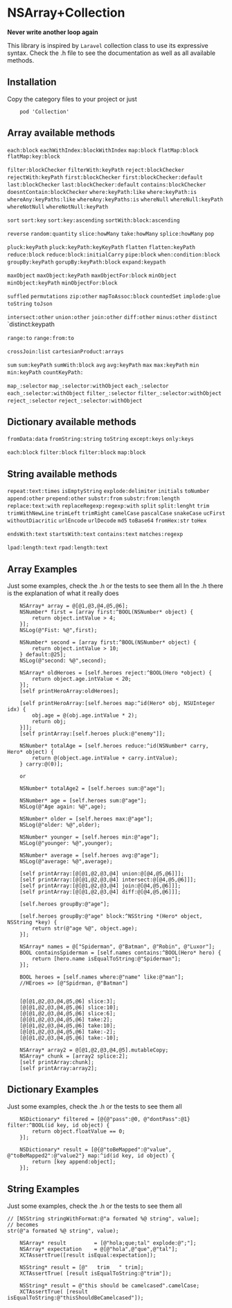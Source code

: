 # NSArray+Collection

**Never write another loop again**   

This library is inspired by `Laravel` collection class to use its expressive syntax.
Check the .h file to see the documentation as well as all available methods.


## Installation
Copy the category files to your project or just

```
    pod 'Collection' 
```

## Array available methods

`each:block`
`eachWithIndex:blockWithIndex`
`map:block`
`flatMap:block`
`flatMap:key:block`

`filter:blockChecker` 
`filterWith:keyPath` 
`reject:blockChecker` 
`rejectWith:keyPath` 
`first:blockChecker` 
`first:blockChecker:default` 
`last:blockChecker` 
`last:blockChecker:default` 
`contains:blockChecker` 
`doesntContain:blockChecker` 
`where:keyPath:like` 
`where:keyPath:is` 
`whereAny:keyPaths:like` 
`whereAny:keyPaths:is` 
`whereNull` 
`whereNull:keyPath` 
`whereNotNull`
`whereNotNull:keyPath` 

`sort`
`sort:key`
`sort:key:ascending`
`sortWith:block:ascending`

`reverse`
`random:quantity`
`slice:howMany`
`take:howMany`
`splice:howMany`
`pop`

`pluck:keyPath`
`pluck:keyPath:keyKeyPath`
`flatten`
`flatten:keyPath`
`reduce:block`
`reduce:block:initialCarry`
`pipe:block`
`when:condition:block`
`groupBy:keyPath`
`gorupBy:keyPath:block`
`expand:keypath`

`maxObject`
`maxObject:keyPath`
`maxObjectFor:block`
`minObject`
`minObject:keyPath`
`minObjectFor:block`

`suffled`
`permutations`
`zip:other`
`mapToAssoc:block`
`countedSet`
`implode:glue`
`toString`
`toJson`

`intersect:other`
`union:other`
`join:other`
`diff:other`
`minus:other`
`distinct`
`distinct:keypath

`range:to`
`range:from:to`

`crossJoin:list`
`cartesianProduct:arrays`

`sum`
`sum:keyPath`
`sumWith:block`
`avg`
`avg:keyPath`
`max`
`max:keyPath`
`min`
`min:keyPath`
`countKeyPath:`

`map_:selector`
`map_:selector:withObject`
`each_:selector`
`each_:selector:withObject`
`filter_:selector`
`filter_:selector:withObject`
`reject_:selector`
`reject_:selector:withObject`

## Dictionary available methods
`fromData:data`
`fromString:string`
`toString`
`except:keys`
`only:keys`

`each:block`
`filter:block`
`filter:block`
`map:block`

## String available methods
`repeat:text:times`
`isEmptyString`
`explode:delimiter`
`initials`
`toNumber`
`append:other`
`prepend:other`
`substr:from`
`substr:from:length`
`replace:text:with`
`replaceRegexp:regexp:with`
`split`
`split:lenght`
`trim`
`trimWithNewLine`
`trimLeft`
`trimRight`
`camelCase`
`pascalCase`
`snakeCase`
`ucFirst`
`withoutDiacritic`
`urlEncode`
`urlDecode`
`md5`
`toBase64`
`fromHex:str`
`toHex`

`endsWith:text`
`startsWith:text`
`contains:text`
`matches:regexp`

`lpad:length:text`
`rpad:length:text`

## Array Examples

Just some examples, check the .h or the tests to see them all
In the .h there is the explanation of what it really does


```
    NSArray* array = @[@1,@3,@4,@5,@6];
    NSNumber* first = [array first:^BOOL(NSNumber* object) {
        return object.intValue > 4;
    }];
    NSLog(@"Fist: %@",first);
```

```
    NSNumber* second = [array first:^BOOL(NSNumber* object) {
        return object.intValue > 10;
    } default:@25];
    NSLog(@"second: %@",second);
```


```
    NSArray* oldHeroes = [self.heroes reject:^BOOL(Hero *object) {
        return object.age.intValue < 20;
    }];
    [self printHeroArray:oldHeroes];
```



```
    [self printHeroArray:[self.heroes map:^id(Hero* obj, NSUInteger idx) {
        obj.age = @(obj.age.intValue * 2);
        return obj;
    }]];
    [self printArray:[self.heroes pluck:@"enemy"]];
```

```
    NSNumber* totalAge = [self.heroes reduce:^id(NSNumber* carry, Hero* object) {
        return @(object.age.intValue + carry.intValue);
    } carry:@(0)];

    or

    NSNumber* totalAge2 = [self.heroes sum:@"age"];
```

```
    NSNumber* age = [self.heroes sum:@"age"];
    NSLog(@"Age again: %@",age);

    NSNumber* older = [self.heroes max:@"age"];
    NSLog(@"older: %@",older);

    NSNumber* younger = [self.heroes min:@"age"];
    NSLog(@"younger: %@",younger);

    NSNumber* average = [self.heroes avg:@"age"];
    NSLog(@"average: %@",average);
```

```
    [self printArray:[@[@1,@2,@3,@4] union:@[@4,@5,@6]]];
    [self printArray:[@[@1,@2,@3,@4] intersect:@[@4,@5,@6]]];
    [self printArray:[@[@1,@2,@3,@4] join:@[@4,@5,@6]]];
    [self printArray:[@[@1,@2,@3,@4] diff:@[@4,@5,@6]]];
```

```
    [self.heroes groupBy:@"age"];

    [self.heroes groupBy:@"age" block:^NSString *(Hero* object, NSString *key) {
        return str(@"age %@", object.age);
    }];
```

```
    NSArray* names = @["Spiderman", @"Batman", @"Robin", @"Luxor"];
    BOOL containsSpiderman = [self.names contains:^BOOL(Hero* hero) {
        return [hero.name isEqualToString:@"Spiderman"];
    }];
    
    BOOL heroes = [self.names where:@"name" like:@"man"];
    //HEroes => [@"Spidrman, @"Batman"]
    
```


```
    [@[@1,@2,@3,@4,@5,@6] slice:3];
    [@[@1,@2,@3,@4,@5,@6] slice:10];
    [@[@1,@2,@3,@4,@5,@6] slice:6];
    [@[@1,@2,@3,@4,@5,@6] take:2];
    [@[@1,@2,@3,@4,@5,@6] take:10];
    [@[@1,@2,@3,@4,@5,@6] take:-2];
    [@[@1,@2,@3,@4,@5,@6] take:-10];
```

```
    NSArray* array2 = @[@1,@2,@3,@4,@5].mutableCopy;
    NSArray* chunk = [array2 splice:2];
    [self printArray:chunk];
    [self printArray:array2];
```

## Dictionary Examples

Just some examples, check the .h or the tests to see them all
    
```
    NSDictionary* filtered = [@{@"pass":@0, @"dontPass":@1} filter:^BOOL(id key, id object) {
        return object.floatValue == 0;
    }];
```

```
    NSDictionary* result = [@{@"toBeMapped":@"value", @"toBeMapped2":@"value2"} map:^id(id key, id object) {
        return [key append:object];
    }];
```

## String Examples

Just some examples, check the .h or the tests to see them all

```
// [NSString stringWithFormat:@"a formated %@ string", value]; 
// becomes
str(@"a formated %@ string", value);
```

```
    NSArray* result         = [@"hola;que;tal" explode:@";"];
    NSArray* expectation    = @[@"hola",@"que",@"tal"];
    XCTAssertTrue([result isEqual:expectation]);
```

```
    NSString* result = [@"   trim   " trim];
    XCTAssertTrue( [result isEqualToString:@"trim"]);
```

```
    NSString* result = @"this should be camelcased".camelCase;
    XCTAssertTrue( [result isEqualToString:@"thisShouldBeCamelcased"]);
```
